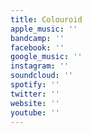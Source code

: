 ```yaml
---
title: Colouroid
apple_music: ''
bandcamp: ''
facebook: ''
google_music: ''
instagram: ''
soundcloud: ''
spotify: ''
twitter: ''
website: ''
youtube: ''
---
```

